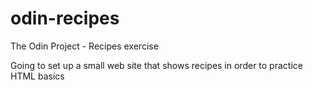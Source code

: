 # odin-recipes

The Odin Project - Recipes exercise

Going to set up a small web site that shows recipes in order to practice HTML basics
